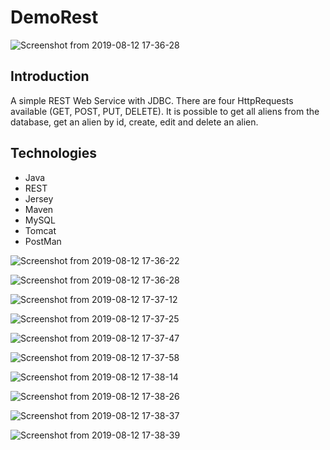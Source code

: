 # DemoRest
![Screenshot from 2019-08-12 17-36-28](https://user-images.githubusercontent.com/47396707/62878528-8b4e8b00-bd29-11e9-8465-c6ae114dcd3d.png)

## Introduction
A simple REST Web Service with JDBC. There are four HttpRequests available (GET, POST, PUT, DELETE). It is possible to get all aliens from the database, get an alien by id, create, edit and delete an alien. 

## Technologies
- Java
- REST
- Jersey
- Maven
- MySQL
- Tomcat
- PostMan

![Screenshot from 2019-08-12 17-36-22](https://user-images.githubusercontent.com/47396707/62878432-57736580-bd29-11e9-90a5-afa9acac0c77.png)

![Screenshot from 2019-08-12 17-36-28](https://user-images.githubusercontent.com/47396707/62878528-8b4e8b00-bd29-11e9-8465-c6ae114dcd3d.png)

![Screenshot from 2019-08-12 17-37-12](https://user-images.githubusercontent.com/47396707/62878554-9acdd400-bd29-11e9-8d73-07b35d31f9bb.png)

![Screenshot from 2019-08-12 17-37-25](https://user-images.githubusercontent.com/47396707/62878573-a15c4b80-bd29-11e9-9a69-93717b3930d6.png)

![Screenshot from 2019-08-12 17-37-47](https://user-images.githubusercontent.com/47396707/62878593-a91bf000-bd29-11e9-8f73-a881a2a64bbf.png)

![Screenshot from 2019-08-12 17-37-58](https://user-images.githubusercontent.com/47396707/62878602-af11d100-bd29-11e9-9d41-c086e6b447c0.png)

![Screenshot from 2019-08-12 17-38-14](https://user-images.githubusercontent.com/47396707/62878613-b46f1b80-bd29-11e9-948b-ad2f911bbf20.png)

![Screenshot from 2019-08-12 17-38-26](https://user-images.githubusercontent.com/47396707/62878630-bcc75680-bd29-11e9-92db-1c92109e9b91.png)

![Screenshot from 2019-08-12 17-38-37](https://user-images.githubusercontent.com/47396707/62878640-c355ce00-bd29-11e9-8e20-02d0eb983dfc.png)


![Screenshot from 2019-08-12 17-38-39](https://user-images.githubusercontent.com/47396707/62878646-c8b31880-bd29-11e9-92bb-6feb05d78e82.png)





